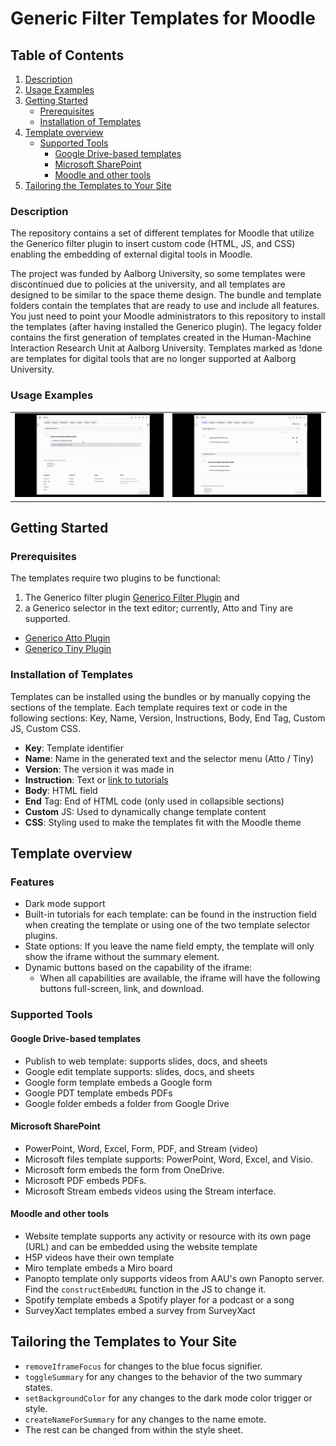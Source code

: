 # Generic Filter Templates for Moodle

## Table of Contents
1. [Description](#description)
2. [Usage Examples](#usage-examples)
3. [Getting Started](#getting-started)
   - [Prerequisites](#prerequisites)
   - [Installation of Templates](#installation-of-templates)
4. [Template overview](#template-overview)
   - [Supported Tools](#supported-tools)
     - [Google Drive-based templates](#google-drive-based-templates)
     - [Microsoft SharePoint](#microsoft-sharepoint)
     - [Moodle and other tools](#moodle-and-other-tools)
6. [Tailoring the Templates to Your Site](#tailoring-the-templates-to-your-site)


### Description
The repository contains a set of different templates for Moodle that utilize the Generico filter plugin to insert custom code (HTML, JS, and CSS) enabling the embedding of external digital tools in Moodle.

The project was funded by Aalborg University, so some templates were discontinued due to policies at the university, and all templates are designed to be similar to the space theme design. The bundle and template folders contain the templates that are ready to use and include all features. You just need to point your Moodle administrators to this repository to install the templates (after having installed the Generico plugin). The legacy folder contains the first generation of templates created in the Human-Machine Interaction Research Unit at Aalborg University. Templates marked as !done are templates for digital tools that are no longer supported at Aalborg University.

### Usage Examples
<table style="margin-left: auto; margin-right: auto; border: none;">
 <tr>
 <td style="text-align: center; border: none;"><img src="https://github.com/SteffenLehmann/Generico-Filter-Templates/blob/main/Media/ReadMe/Showcase.gif" style="max-width: 100%;"/></td>
 <td style="text-align: center; border: none;"><img src="https://github.com/SteffenLehmann/Generico-Filter-Templates/blob/main/Media/ReadMe/Showcase-2.gif" style="max-width: 100%;"/></td>
 </tr>
</table>





## Getting Started

### Prerequisites
The templates require two plugins to be functional: 
1. The Generico filter plugin 
[Generico Filter Plugin](https://moodle.org/plugins/filter_generico) and
2. a Generico selector in the text editor; currently, Atto and Tiny are supported.
  - [Generico Atto Plugin](https://moodle.org/plugins/atto_generico)
  - [Generico Tiny Plugin](https://moodle.org/plugins/tiny_generico)

### Installation of Templates
Templates can be installed using the bundles or by manually copying the sections of the template. Each template requires text or code in the following sections: Key, Name, Version, Instructions, Body, End Tag, Custom JS, Custom CSS.
- **Key**: Template identifier
- **Name**: Name in the generated text and the selector menu (Atto / Tiny)
- **Version**: The version it was made in
- **Instruction**: Text or [link to tutorials](https://github.com/SteffenLehmann/Generico-Filter-Templates/tree/main/Tutorials)
- **Body**: HTML field
- **End** Tag: End of HTML code (only used in collapsible sections)
- **Custom** JS: Used to dynamically change template content
- **CSS**: Styling used to make the templates fit with the Moodle theme

## Template overview
### Features
- Dark mode support
- Built-in tutorials for each template: can be found in the instruction field when creating the template or using one of the two template selector plugins.
- State options: If you leave the name field empty, the template will only show the iframe without the summary element.
- Dynamic buttons based on the capability of the iframe:
   -  When all capabilities are available, the iframe will have the following buttons full-screen, link, and download. 

### Supported Tools

#### Google Drive-based templates
- Publish to web template: supports slides, docs, and sheets
- Google edit template supports: slides, docs, and sheets
- Google form template embeds a Google form
- Google PDT template embeds PDFs
- Google folder embeds a folder from Google Drive

#### Microsoft SharePoint
- PowerPoint, Word, Excel, Form, PDF, and Stream (video)
- Microsoft files template supports: PowerPoint, Word, Excel, and Visio.
- Microsoft form embeds the form from OneDrive.
- Microsoft PDF embeds PDFs.
- Microsoft Stream embeds videos using the Stream interface.

#### Moodle and other tools
- Website template supports any activity or resource with its own page (URL) and can be embedded using the website template
- H5P videos have their own template
- Miro template embeds a Miro board
- Panopto template only supports videos from AAU's own Panopto server. Find the `constructEmbedURL` function in the JS to change it.
- Spotify template embeds a Spotify player for a podcast or a song
- SurveyXact templates embed a survey from SurveyXact

## Tailoring the Templates to Your Site
- `removeIframeFocus` for changes to the blue focus signifier.
- `toggleSummary` for any changes to the behavior of the two summary states.
- `setBackgroundColor` for any changes to the dark mode color trigger or style.
- `createNameForSummary` for any changes to the name emote.
- The rest can be changed from within the style sheet.
